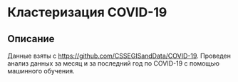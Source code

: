 # Кластеризация COVID-19
## Описание
Данные взяты с https://github.com/CSSEGISandData/COVID-19. Проведен анализ данных за месяц и за последний год по COVID-19 с помощью машинного обучения.
